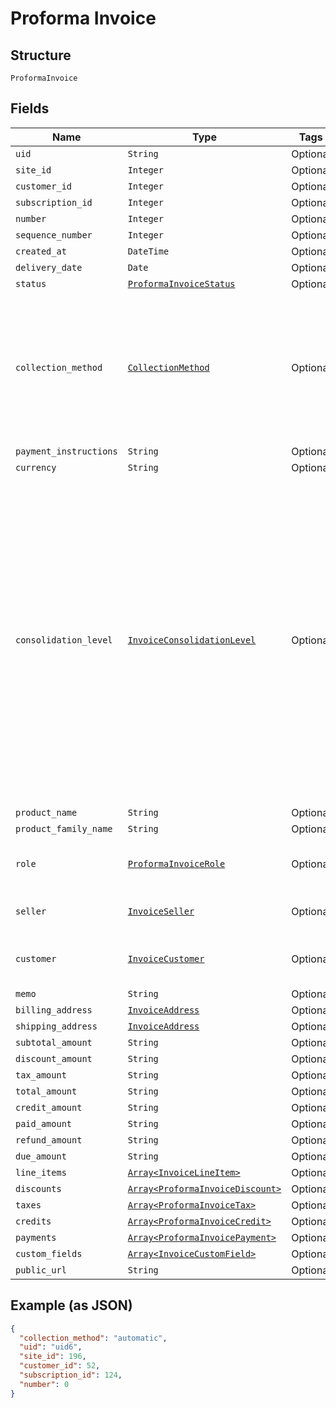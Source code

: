 
# Proforma Invoice

## Structure

`ProformaInvoice`

## Fields

| Name | Type | Tags | Description |
|  --- | --- | --- | --- |
| `uid` | `String` | Optional | - |
| `site_id` | `Integer` | Optional | - |
| `customer_id` | `Integer` | Optional | - |
| `subscription_id` | `Integer` | Optional | - |
| `number` | `Integer` | Optional | - |
| `sequence_number` | `Integer` | Optional | - |
| `created_at` | `DateTime` | Optional | - |
| `delivery_date` | `Date` | Optional | - |
| `status` | [`ProformaInvoiceStatus`](../../doc/models/proforma-invoice-status.md) | Optional | - |
| `collection_method` | [`CollectionMethod`](../../doc/models/collection-method.md) | Optional | The type of payment collection to be used in the subscription. For legacy Statements Architecture valid options are - `invoice`, `automatic`. For current Relationship Invoicing Architecture valid options are - `remittance`, `automatic`, `prepaid`.<br>**Default**: `CollectionMethod::AUTOMATIC` |
| `payment_instructions` | `String` | Optional | - |
| `currency` | `String` | Optional | - |
| `consolidation_level` | [`InvoiceConsolidationLevel`](../../doc/models/invoice-consolidation-level.md) | Optional | Consolidation level of the invoice, which is applicable to invoice consolidation.  It will hold one of the following values:<br><br>* "none": A normal invoice with no consolidation.<br>* "child": An invoice segment which has been combined into a consolidated invoice.<br>* "parent": A consolidated invoice, whose contents are composed of invoice segments.<br><br>"Parent" invoices do not have lines of their own, but they have subtotals and totals which aggregate the member invoice segments.<br><br>See also the [invoice consolidation documentation](https://chargify.zendesk.com/hc/en-us/articles/4407746391835). |
| `product_name` | `String` | Optional | - |
| `product_family_name` | `String` | Optional | - |
| `role` | [`ProformaInvoiceRole`](../../doc/models/proforma-invoice-role.md) | Optional | 'proforma' value is deprecated in favor of proforma_adhoc and proforma_automatic |
| `seller` | [`InvoiceSeller`](../../doc/models/invoice-seller.md) | Optional | Information about the seller (merchant) listed on the masthead of the invoice. |
| `customer` | [`InvoiceCustomer`](../../doc/models/invoice-customer.md) | Optional | Information about the customer who is owner or recipient the invoiced subscription. |
| `memo` | `String` | Optional | - |
| `billing_address` | [`InvoiceAddress`](../../doc/models/invoice-address.md) | Optional | - |
| `shipping_address` | [`InvoiceAddress`](../../doc/models/invoice-address.md) | Optional | - |
| `subtotal_amount` | `String` | Optional | - |
| `discount_amount` | `String` | Optional | - |
| `tax_amount` | `String` | Optional | - |
| `total_amount` | `String` | Optional | - |
| `credit_amount` | `String` | Optional | - |
| `paid_amount` | `String` | Optional | - |
| `refund_amount` | `String` | Optional | - |
| `due_amount` | `String` | Optional | - |
| `line_items` | [`Array<InvoiceLineItem>`](../../doc/models/invoice-line-item.md) | Optional | - |
| `discounts` | [`Array<ProformaInvoiceDiscount>`](../../doc/models/proforma-invoice-discount.md) | Optional | - |
| `taxes` | [`Array<ProformaInvoiceTax>`](../../doc/models/proforma-invoice-tax.md) | Optional | - |
| `credits` | [`Array<ProformaInvoiceCredit>`](../../doc/models/proforma-invoice-credit.md) | Optional | - |
| `payments` | [`Array<ProformaInvoicePayment>`](../../doc/models/proforma-invoice-payment.md) | Optional | - |
| `custom_fields` | [`Array<InvoiceCustomField>`](../../doc/models/invoice-custom-field.md) | Optional | - |
| `public_url` | `String` | Optional | - |

## Example (as JSON)

```json
{
  "collection_method": "automatic",
  "uid": "uid6",
  "site_id": 196,
  "customer_id": 52,
  "subscription_id": 124,
  "number": 0
}
```

